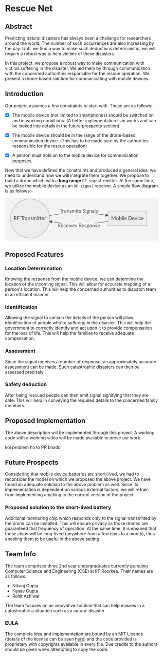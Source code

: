 <!-- Copyright (c) 2018 Nikunj Gupta -->


# Rescue Net

## Abstract

Predicting natural disasters has always been a challenge for researchers around 
the world. The number of such occurrences are also increasing by the day. Until 
we find a way to make such deductions deterministic, we will require a robust 
way to help victims of these disasters.

In this project, we propose a robust way to make communication with victims 
suffering in the disaster. We aid them by through communication with the 
concerned authorities responsible for the rescue operation. We present a 
drone-based solution for communicating with mobile devices.


## Introduction

Our project assumes a few constraints to start with. These are as follows:-

* [X] The mobile device (not limited to smartphones) should be switched on and 
in working conditions. (A better implementation is in works and can be looked 
into details in the future prospects section)

* [X] The mobile device should be in the range of the drone-based communication 
device. (This has to be made sure by the authorities responsible for the rescue 
operation)

* [X] A person must hold on to the mobile device for communication purposes.

Now that we have defined the constraints and produced a general idea, we need 
to understand how we will integrate them together. We propose to build a drone 
which with a **long range** `RF signal` emitter. At the same time, we utilize 
the mobile device as an `RF signal` receiver. A simple flow diagram is as 
follows:-

![Flowchart](images/flowchart.png)


## Proposed Features

### Location Determination

Knowing the response from the mobile device, we can determine the location of 
the incoming signal. This will allow for accurate mapping of a person's 
location. This will help the concerned authorities to dispatch team in an 
efficient manner.

### Identification

Allowing the signal to contain the details of the person will allow 
identification of people who're suffering in the disaster. This will help the 
government to correctly identify and act upon it to provide compensation for 
the loss of life. This will help the families to receive adequate compensation.

### Assessment

Since the signal receives a number of response, an approximately accurate 
assessment can be made. Such catastrophic disasters can then be assessed 
precisely.

### Safety deduction

After being rescued people can then emit signal signifying that they are safe. 
This will help in conveying the required details to the concerned family 
members.


## Proposed Implementation

The above description will be implemented through this project. A working code 
with a working video will be made available to prove our work.

koi problem ho to PR bnado
## Future Prospects

Considering that mobile device batteries are short-lived, we had to reconsider 
the model on which we proposed the above project. We have found an adequate 
solution to the above problem as well. Since its implementation is dependent 
on various external factors, we will refrain from implementing anything in the 
current version of the project.

### Proposed solution to the short-lived battery

Additional monitoring chip which responds only to the signal transmitted by 
the drone can be installed. This will ensure privacy as those drones are 
guaranteed that frequency of operation. At the same time, it is ensured that 
these chips will be long-lived (anywhere from a few days to a month), thus 
enabling them to be useful in the above setting.


## Team Info

The team comprises three 2nd year undergraduates currently pursuing 
Computer Science and Engineering (CSE) at IIT Roorkee. Their names are as 
follows:

* Nikunj Gupta
* Kanav Gupta
* Rohit Ashiwal

The team focuses on an innovative solution that can help masses in a catastrophic 
a situation such as a natural disaster.


### EULA

The complete idea and implementation are bound by an MIT Licence (details of 
the license can be seen [here](./LICENSE)) and the code provided is proprietary 
with copyrights available in every file. Due credits to the authors should be 
given when attempting to copy the code.